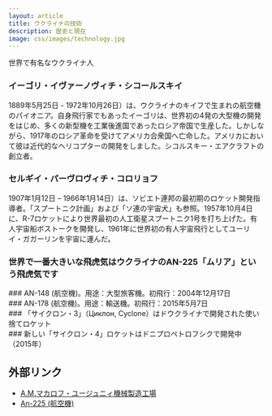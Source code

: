 ```yaml
---
layout: article
title: ウクライナの技術
description: 歴史と現在
image: css/images/technology.jpg
---
```

世界で有名なウクライナ人

### イーゴリ・イヴァーノヴィチ・シコールスキイ
1889年5月25日 - 1972年10月26日）は、ウクライナのキイフで生まれの航空機のパイオニア。自身飛行家でもあったイーゴリは、世界初の4発の大型機の開発をはじめ、多くの新型機を工業後進国であったロシア帝国で生産した。しかしながら、1917年のロシア革命を受けてアメリカ合衆国へ亡命した。アメリカにおいて彼は近代的なヘリコプターの開発をしました。シコルスキー・エアクラフトの創立者。

<div class="lazyload">
<!--
<p><a href="http://commons.wikimedia.org/wiki/File:Sikorsky_I.I._1914._Karl_Bulla.jpg#mediaviewer/File:Sikorsky_I.I._1914._Karl_Bulla.jpg"><img src="http://upload.wikimedia.org/wikipedia/commons/2/2b/Sikorsky_I.I._1914._Karl_Bulla.jpg" alt="Sikorsky I.I. 1914. Karl Bulla.jpg"></a><small>"<a href="http://commons.wikimedia.org/wiki/File:Sikorsky_I.I._1914._Karl_Bulla.jpg#mediaviewer/File:Sikorsky_I.I._1914._Karl_Bulla.jpg">Sikorsky I.I. 1914. Karl Bulla</a>" by <a href="//en.wikipedia.org/wiki/Karl_Bulla" class="extiw" title="en:Karl Bulla">Karl Bulla</a> Licensed under Public domain via <a href="//commons.wikimedia.org/wiki/">Wikimedia Commons</a>.</small></p>
-->
</div>

<div class="lazyload">
<!--
<p><a href="http://commons.wikimedia.org/wiki/File:Sikorsky_Skycrane_carrying_house_bw.jpg#mediaviewer/File:Sikorsky_Skycrane_carrying_house_bw.jpg"><img src="http://upload.wikimedia.org/wikipedia/commons/f/fd/Sikorsky_Skycrane_carrying_house_bw.jpg" alt="Sikorsky Skycrane carrying house bw.jpg"></a><small>"<a href="http://commons.wikimedia.org/wiki/File:Sikorsky_Skycrane_carrying_house_bw.jpg#mediaviewer/File:Sikorsky_Skycrane_carrying_house_bw.jpg">Sikorsky Skycrane carrying house bw</a>". Licensed under Public domain via <a href="//commons.wikimedia.org/wiki/">Wikimedia Commons</a>.</small></p>
-->
</div>

### セルギイ・パーヴロヴィチ・コロリョフ
1907年1月12日 – 1966年1月14日）は、ソビエト連邦の最初期のロケット開発指導者。「スプートニク計画」および「ソ連の宇宙犬」も参照。1957年10月4日に、R-7ロケットにより世界最初の人工衛星スプートニク1号を打ち上げた。有人宇宙船ボストークを開発し、1961年に世界初の有人宇宙飛行としてユーリイ・ガガーリンを宇宙に運んだ。

<div class="lazyload">
<!--
<p><a href="http://commons.wikimedia.org/wiki/File:Sergey_Korolyov.jpg#mediaviewer/File:Sergey_Korolyov.jpg"><img src="http://upload.wikimedia.org/wikipedia/commons/f/fc/Sergey_Korolyov.jpg" alt="Sergey Korolyov.jpg"></a><small>"<a href="http://commons.wikimedia.org/wiki/File:Sergey_Korolyov.jpg#mediaviewer/File:Sergey_Korolyov.jpg">Sergey Korolyov</a>" <a rel="nofollow" class="external text" href="http://rgantd.ru/vzal/korolev/pics/007_021.jpg"></a> from <a rel="nofollow" class="external text" href="http://rgantd.ru/vzal/korolev/razdel4.htm"></a>Licensed under Public domain via <a href="//commons.wikimedia.org/wiki/">Wikimedia Commons</a>.</small></p>
-->
</div>

<div class="lazyload">
<!--
<p><a href="https://commons.wikimedia.org/wiki/File:Geostat.gif#mediaviewer/File:Geostat.gif"><img src="https://upload.wikimedia.org/wikipedia/commons/4/49/Geostat.gif" alt="Geostat.gif"></a><small>«<a href="https://commons.wikimedia.org/wiki/File:Geostat.gif#mediaviewer/File:Geostat.gif">Geostat</a>» участника <a href="//commons.wikimedia.org/wiki/User:Brandir" title="User:Brandir">Brandir</a> - Own work. Rendered with PovRay-3.0, the <a href="//commons.wikimedia.org/w/index.php?title=Pov&amp;action=edit&amp;redlink=1" class="new" title="Pov (страница не существует)">pov</a> file is available on demand.. Под лицензией <a href="http://creativecommons.org/licenses/by-sa/3.0/" title="Creative Commons Attribution-Share Alike 3.0">CC BY-SA 3.0</a> с сайта <a href="//commons.wikimedia.org/wiki/">Викисклада</a>.</small></p>
-->
</div>
	
### 世界で一番大きいな飛虎気はウクライナのAN-225「ムリア」という飛虎気です
<div class="lazyload">
<!--
<div about='https://farm4.static.flickr.com/3920/14409477971_2f6999413f_b.jpg'><a href='https://www.flickr.com/photos/paldies/14409477971/' target='_blank'><img xmlns:dct='http://purl.org/dc/terms/' href='http://purl.org/dc/dcmitype/StillImage' rel='dct:type' src='https://farm4.static.flickr.com/3920/14409477971_2f6999413f_b.jpg' alt='Antonov An-225 Mriya by Helmuts Guigo, on Flickr' title='Antonov An-225 Mriya by Helmuts Guigo, on Flickr' border='0'/></a><br/><a rel='license' href='http://creativecommons.org/licenses/by-sa/2.0/' target='_blank'><img src='http://i.creativecommons.org/l/by-sa/2.0/80x15.png' alt='Creative Commons Creative Commons Attribution-Share Alike 2.0 Generic License' title='Creative Commons Creative Commons Attribution-Share Alike 2.0 Generic License' border='0' align='left'></a>&nbsp; &nbsp;by&nbsp;<a href='https://www.flickr.com/people/paldies/' target='_blank'>&nbsp;</a><a xmlns:cc='http://creativecommons.org/ns#' rel='cc:attributionURL' property='cc:attributionName' href='https://www.flickr.com/people/paldies/' target='_blank'>Helmuts Guigo</a><a href='http://www.imagecodr.org/' target='_blank'>&nbsp;</a></div>
-->
</div>
### AN-148 (航空機)。用途：大型旅客機。初飛行：2004年12月17日
<div class="lazyload">
<!--
<a title="By Dmitry A. Mottl (Own work) [Public domain], via Wikimedia Commons" href="https://commons.wikimedia.org/wiki/File%3AAntonov--148_2.jpg"><img width="512" alt="Antonov--148 2" src="https://upload.wikimedia.org/wikipedia/commons/1/12/Antonov--148_2.jpg"/></a>
-->
</div>
### AN-178 (航空機)。用途：輸送機。初飛行：2015年5月7日
<div class="lazyload">
<!--
<a title="By Vasiliy Koba (http://spotters.net.ua/file/?id=102927&size=large) [CC BY-SA 4.0 (http://creativecommons.org/licenses/by-sa/4.0) or CC BY-SA 4.0 (http://creativecommons.org/licenses/by-sa/4.0)], via Wikimedia Commons" href="https://commons.wikimedia.org/wiki/File%3AAntonov_An-178_in_military_grey_colours.jpeg"><img width="1024" alt="Antonov An-178 in military grey colours" src="https://upload.wikimedia.org/wikipedia/commons/thumb/b/b2/Antonov_An-178_in_military_grey_colours.jpeg/1024px-Antonov_An-178_in_military_grey_colours.jpeg"/></a>
-->
</div>
### 「サイクロン・3」（Циклон, Cyclone）はドウクライナで開発された使い捨てロケット
<div class="lazyload">
<!--
<div about='https://farm3.static.flickr.com/2840/10420491593_ec57d1c5cc_b.jpg'><a href='https://www.flickr.com/photos/ipasha/10420491593/' target='_blank'><img xmlns:dct='http://purl.org/dc/terms/' href='http://purl.org/dc/dcmitype/StillImage' rel='dct:type' src='https://farm3.static.flickr.com/2840/10420491593_ec57d1c5cc_b.jpg' alt='P1000409 by ipasha, on Flickr' title='P1000409 by ipasha, on Flickr' border='0'/></a><br/><a rel='license' href='http://creativecommons.org/licenses/by-nc-sa/2.0/' target='_blank'><img src='http://i.creativecommons.org/l/by-nc-sa/2.0/80x15.png' alt='Creative Commons Creative Commons Attribution-Noncommercial-Share Alike 2.0 Generic License' title='Creative Commons Creative Commons Attribution-Noncommercial-Share Alike 2.0 Generic License' border='0' align='left'></a>&nbsp; &nbsp;by&nbsp;<a href='https://www.flickr.com/people/ipasha/' target='_blank'>&nbsp;</a><a xmlns:cc='http://creativecommons.org/ns#' rel='cc:attributionURL' property='cc:attributionName' href='https://www.flickr.com/people/ipasha/' target='_blank'>ipasha</a><a href='http://www.imagecodr.org/' target='_blank'>&nbsp;</a></div>
-->
</div>
### 新しい「サイクロン・4」ロケットはドニプロペトロフシクで開発中（2015年）
<div class="lazyload">
<!--
<img src="photos/technology/first_two_stages.jpg"/>
<small>Website: <a href="http://www.alcantaracyclonespace.com/en/for-customers/project-status">Alcantara Cyclone Space</a></small>
-->
</div>

## 外部リンク

* <a href="http://ja.wikipedia.org/wiki/%E3%83%A6%E3%83%BC%E3%82%B8%E3%83%A5%E3%83%9E%E3%82%B7%E3%83%A5">A.M.マカロフ・ユージュニィ機械製造工場</a>
* <a href="http://ja.wikipedia.org/wiki/An-225_%28%E8%88%AA%E7%A9%BA%E6%A9%9F%29">An-225 (航空機)</a>
